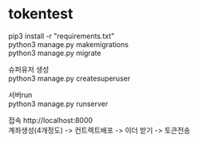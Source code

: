 # tokentest


pip3 install -r "requirements.txt" <br/>
python3 manage.py makemigrations </br>
python3 manage.py migrate </br>

슈퍼유저 생성</br>
python3 manage.py createsuperuser

서버run</br>
python3 manage.py runserver

접속
http://localhost:8000</br>
계좌생성(4개정도) -> 컨트렉트배포 -> 이더 받기 -> 토큰전송
